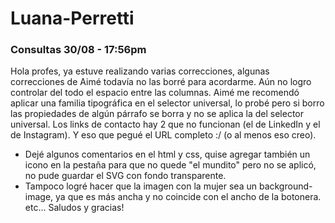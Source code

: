 # Luana-Perretti
### Consultas 30/08 - 17:56pm

Hola profes, ya estuve realizando varias correcciones, algunas correcciones de Aimé todavía no las borré para acordarme. Aún no logro controlar del todo el espacio entre las columnas. Aimé me recomendó aplicar una familia tipográfica en el selector universal, lo probé pero si borro las propiedades de algún párrafo se borra y no se aplica la del selector universal.
Los links de contacto hay 2 que no funcionan (el de LinkedIn y el de Instagram). Y eso que pegué el URL completo :/ (o al menos eso creo).
- Dejé algunos comentarios en el html y css, quise agregar también un icono en la pestaña para que no quede "el mundito" pero no se aplicó, no pude guardar el SVG con fondo transparente.
- Tampoco logré hacer que la imagen con la mujer sea un background-image, ya que es más ancha y no coincide con el ancho de la botonera.
etc...
Saludos y gracias!
